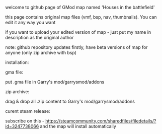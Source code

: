 welcome to github page of GMod map named 'Houses in the battlefield'

this page contains original map files (vmf, bsp, nav, thumbnails). You can edit it any way you want

if you want to upload your edited version of map - just put my name in description as the original author

note: github repository updates firstly, have beta versions of map for anyone (only zip archive with bsp)
 

installation:

gma file:

put .gma file in Garry's mod/garrysmod/addons

zip archive:

drag & drop all .zip content to Garry's mod/garrysmod/addons

curent steam release:

subscribe on this - https://steamcommunity.com/sharedfiles/filedetails/?id=3247738066 and the map will install automatically
